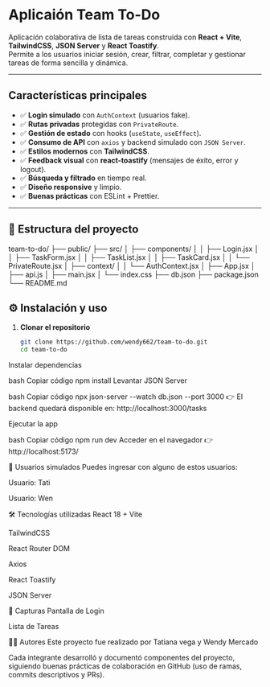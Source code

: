 # Aplicaión Team To-Do

Aplicación colaborativa de lista de tareas construida con **React + Vite**, **TailwindCSS**, **JSON Server** y **React Toastify**.  
Permite a los usuarios iniciar sesión, crear, filtrar, completar y gestionar tareas de forma sencilla y dinámica.

---

##  Características principales

- ✅ **Login simulado** con `AuthContext` (usuarios fake).
- ✅ **Rutas privadas** protegidas con `PrivateRoute`.
- ✅ **Gestión de estado** con hooks (`useState`, `useEffect`).
- ✅ **Consumo de API** con `axios` y backend simulado con `JSON Server`.
- ✅ **Estilos modernos** con **TailwindCSS**.
- ✅ **Feedback visual** con **react-toastify** (mensajes de éxito, error y logout).
- ✅ **Búsqueda y filtrado** en tiempo real.
- ✅ **Diseño responsive** y limpio.
- ✅ **Buenas prácticas** con ESLint + Prettier.

---

## 📂 Estructura del proyecto

team-to-do/
├── public/
├── src/
│ ├── components/
│ │ ├── Login.jsx
│ │ ├── TaskForm.jsx
│ │ ├── TaskList.jsx
│ │ ├── TaskCard.jsx
│ │ └── PrivateRoute.jsx
│ ├── context/
│ │ └── AuthContext.jsx
│ ├── App.jsx
│ ├── api.js
│ ├── main.jsx
│ └── index.css
├── db.json
├── package.json
└── README.md

## ⚙️ Instalación y uso

1. **Clonar el repositorio**
   ```bash
   git clone https://github.com/wendy662/team-to-do.git
   cd team-to-do
Instalar dependencias

bash
Copiar código
npm install
Levantar JSON Server

bash
Copiar código
npx json-server --watch db.json --port 3000
👉 El backend quedará disponible en:
http://localhost:3000/tasks

Ejecutar la app

bash
Copiar código
npm run dev
Acceder en el navegador
👉 http://localhost:5173/

👥 Usuarios simulados
Puedes ingresar con alguno de estos usuarios:

Usuario: Tati 

Usuario: Wen 

🛠️ Tecnologías utilizadas
React 18 + Vite

TailwindCSS

React Router DOM

Axios

React Toastify

JSON Server

📸 Capturas
Pantalla de Login

Lista de Tareas

👨‍💻 Autores
Este proyecto fue realizado por Tatiana vega y Wendy Mercado

Cada integrante desarrolló y documentó componentes del proyecto, siguiendo buenas prácticas de colaboración en GitHub (uso de ramas, commits descriptivos y PRs).